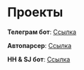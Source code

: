 # Проекты

**Телеграм бот**: [Ссылка](https://github.com/Dadoxr/wg_and_ol_bot)

**Автопарсер**: [Ссылка](https://github.com/Dadoxr/parser)

**HH & SJ бот**: [Ссылка](https://github.com/Dadoxr/vacancy_project)
